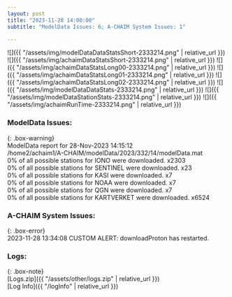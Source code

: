 ```yaml
---
layout: post
title: "2023-11-28 14:00:00"
subtitle: "ModelData Issues: 6; A-CHAIM System Issues: 1"

---
```


![]({{ "/assets/img/modelDataDataStatsShort-2333214.png" | relative_url }})
![]({{ "/assets/img/achaimDataStatsShort-2333214.png" | relative_url }})
![]({{ "/assets/img/achaimDataStatsLong00-2333214.png" | relative_url }})
![]({{ "/assets/img/achaimDataStatsLong01-2333214.png" | relative_url }})
![]({{ "/assets/img/achaimDataStatsLong02-2333214.png" | relative_url }})
![]({{ "/assets/img/modelDataDataStats-2333214.png" | relative_url }})
![]({{ "/assets/img/modelDataStationStats-2333214.png" | relative_url }})
![]({{ "/assets/img/achaimRunTime-2333214.png" | relative_url }})


### ModelData Issues:  
  
{: .box-warning}  
 ModelData report for 28-Nov-2023 14:15:12   
 /home2/achaim1/A-CHAIM/modelData/2023/332/14/modelData.mat   
 0% of all possible stations for IONO were downloaded. x2303   
 0% of all possible stations for SENTINEL were downloaded. x23   
 0% of all possible stations for KASI were downloaded. x7   
 0% of all possible stations for NOAA were downloaded. x7   
 0% of all possible stations for QGN were downloaded. x7   
 0% of all possible stations for KARTVERKET were downloaded. x6524   
  
### A-CHAIM System Issues:  
  
{: .box-error}  
2023-11-28 13:34:08 CUSTOM ALERT: downloadProton has restarted.  

### Logs:  
  
{: .box-note}  
[Logs.zip]({{ "/assets/other/logs.zip" | relative_url }})  
[Log Info]({{ "/logInfo" | relative_url }})  
